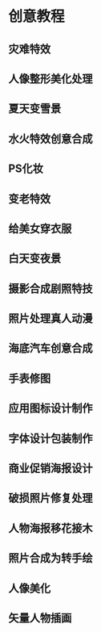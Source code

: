 # 创意教程

## 灾难特效



## 人像整形美化处理



## 夏天变雪景



## 水火特效创意合成



## PS化妆



## 变老特效



## 给美女穿衣服



## 白天变夜景



## 摄影合成剧照特技





## 照片处理真人动漫



## 海底汽车创意合成



## 手表修图



## 应用图标设计制作



## 字体设计包装制作



## 商业促销海报设计



## 破损照片修复处理



## 人物海报移花接木



## 照片合成为转手绘



## 人像美化



## 矢量人物插画